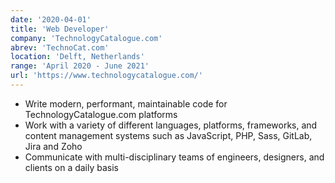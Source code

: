```yaml
---
date: '2020-04-01'
title: 'Web Developer'
company: 'TechnologyCatalogue.com'
abrev: 'TechnoCat.com'
location: 'Delft, Netherlands'
range: 'April 2020 - June 2021'
url: 'https://www.technologycatalogue.com/'
---
```


- Write modern, performant, maintainable code for TechnologyCatalogue.com platforms
- Work with a variety of different languages, platforms, frameworks, and content management systems such as JavaScript, PHP, Sass, GitLab, Jira and Zoho
- Communicate with multi-disciplinary teams of engineers, designers, and clients on a daily basis
